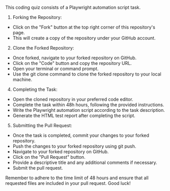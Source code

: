 This coding quiz consists of a Playwright automation script task.

1. Forking the Repository:
- Click on the "Fork" button at the top right corner of this repository's page.
- This will create a copy of the repository under your GitHub account.

2. Clone the Forked Repository:
- Once forked, navigate to your forked repository on GitHub.
- Click on the "Code" button and copy the repository URL.
- Open your terminal or command prompt.
- Use the git clone <repository-url> command to clone the forked repository to your local machine.

4. Completing the Task:
- Open the cloned repository in your preferred code editor.
- Complete the task within 48h hours, following the provided instructions.
- Write the Playwright automation script according to the task description.
- Generate the HTML test report after completing the script.

5. Submitting the Pull Request:
- Once the task is completed, commit your changes to your forked repository.
- Push the changes to your forked repository using git push.
- Navigate to your forked repository on GitHub.
- Click on the "Pull Request" button.
- Provide a descriptive title and any additional comments if necessary.
- Submit the pull request.

Remember to adhere to the time limit of 48 hours and ensure that all requested files are included in your pull request. Good luck!
